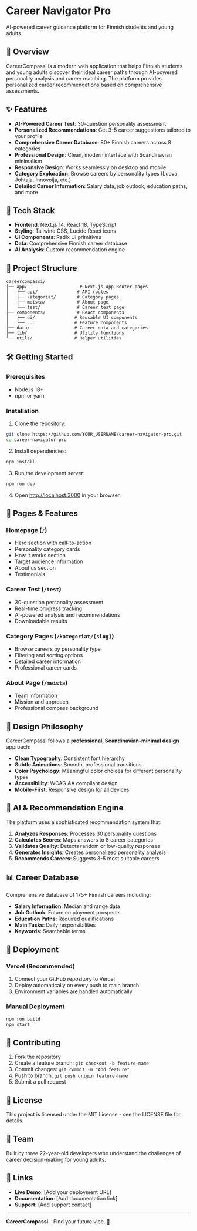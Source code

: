 # Career Navigator Pro

AI-powered career guidance platform for Finnish students and young adults.

## 🎯 Overview

CareerCompassi is a modern web application that helps Finnish students and young adults discover their ideal career paths through AI-powered personality analysis and career matching. The platform provides personalized career recommendations based on comprehensive assessments.

## ✨ Features

- **AI-Powered Career Test**: 30-question personality assessment
- **Personalized Recommendations**: Get 3-5 career suggestions tailored to your profile
- **Comprehensive Career Database**: 80+ Finnish careers across 8 categories
- **Professional Design**: Clean, modern interface with Scandinavian minimalism
- **Responsive Design**: Works seamlessly on desktop and mobile
- **Category Exploration**: Browse careers by personality types (Luova, Johtaja, Innovoija, etc.)
- **Detailed Career Information**: Salary data, job outlook, education paths, and more

## 🚀 Tech Stack

- **Frontend**: Next.js 14, React 18, TypeScript
- **Styling**: Tailwind CSS, Lucide React icons
- **UI Components**: Radix UI primitives
- **Data**: Comprehensive Finnish career database
- **AI Analysis**: Custom recommendation engine

## 📁 Project Structure

```
careercompassi/
├── app/                    # Next.js App Router pages
│   ├── api/               # API routes
│   ├── kategoriat/        # Category pages
│   ├── meista/            # About page
│   └── test/              # Career test page
├── components/            # React components
│   ├── ui/               # Reusable UI components
│   └── ...               # Feature components
├── data/                 # Career data and categories
├── lib/                  # Utility functions
└── utils/                # Helper utilities
```

## 🛠️ Getting Started

### Prerequisites

- Node.js 18+ 
- npm or yarn

### Installation

1. Clone the repository:
```bash
git clone https://github.com/YOUR_USERNAME/career-navigator-pro.git
cd career-navigator-pro
```

2. Install dependencies:
```bash
npm install
```

3. Run the development server:
```bash
npm run dev
```

4. Open [http://localhost:3000](http://localhost:3000) in your browser.

## 📱 Pages & Features

### Homepage (`/`)
- Hero section with call-to-action
- Personality category cards
- How it works section
- Target audience information
- About us section
- Testimonials

### Career Test (`/test`)
- 30-question personality assessment
- Real-time progress tracking
- AI-powered analysis and recommendations
- Downloadable results

### Category Pages (`/kategoriat/[slug]`)
- Browse careers by personality type
- Filtering and sorting options
- Detailed career information
- Professional career cards

### About Page (`/meista`)
- Team information
- Mission and approach
- Professional compass background

## 🎨 Design Philosophy

CareerCompassi follows a **professional, Scandinavian-minimal design** approach:

- **Clean Typography**: Consistent font hierarchy
- **Subtle Animations**: Smooth, professional transitions
- **Color Psychology**: Meaningful color choices for different personality types
- **Accessibility**: WCAG AA compliant design
- **Mobile-First**: Responsive design for all devices

## 🧠 AI & Recommendation Engine

The platform uses a sophisticated recommendation system that:

1. **Analyzes Responses**: Processes 30 personality questions
2. **Calculates Scores**: Maps answers to 8 career categories
3. **Validates Quality**: Detects random or low-quality responses
4. **Generates Insights**: Creates personalized personality analysis
5. **Recommends Careers**: Suggests 3-5 most suitable careers

## 📊 Career Database

Comprehensive database of 175+ Finnish careers including:

- **Salary Information**: Median and range data
- **Job Outlook**: Future employment prospects
- **Education Paths**: Required qualifications
- **Main Tasks**: Daily responsibilities
- **Keywords**: Searchable terms

## 🚀 Deployment

### Vercel (Recommended)

1. Connect your GitHub repository to Vercel
2. Deploy automatically on every push to main branch
3. Environment variables are handled automatically

### Manual Deployment

```bash
npm run build
npm start
```

## 🤝 Contributing

1. Fork the repository
2. Create a feature branch: `git checkout -b feature-name`
3. Commit changes: `git commit -m "Add feature"`
4. Push to branch: `git push origin feature-name`
5. Submit a pull request

## 📄 License

This project is licensed under the MIT License - see the LICENSE file for details.

## 👥 Team

Built by three 22-year-old developers who understand the challenges of career decision-making for young adults.

## 🔗 Links

- **Live Demo**: [Add your deployment URL]
- **Documentation**: [Add documentation link]
- **Support**: [Add support contact]

---

**CareerCompassi** - Find your future vibe. 🧭